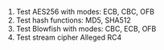 1. Test AES256 with modes: ECB, CBC, OFB
2. Test hash functions: MD5, SHA512
3. Test Blowfish with modes: CBC, ECB, OFB
4. Test stream cipher Alleged RC4
